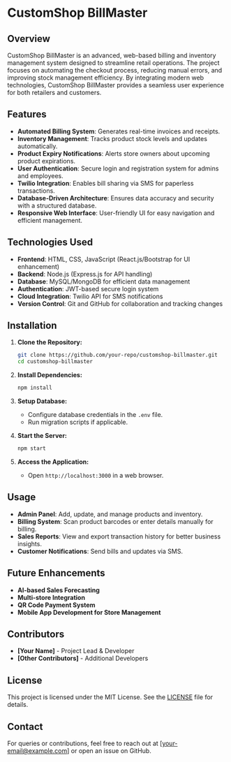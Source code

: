 # CustomShop BillMaster

## Overview
CustomShop BillMaster is an advanced, web-based billing and inventory management system designed to streamline retail operations. The project focuses on automating the checkout process, reducing manual errors, and improving stock management efficiency. By integrating modern web technologies, CustomShop BillMaster provides a seamless user experience for both retailers and customers.

## Features
- **Automated Billing System**: Generates real-time invoices and receipts.
- **Inventory Management**: Tracks product stock levels and updates automatically.
- **Product Expiry Notifications**: Alerts store owners about upcoming product expirations.
- **User Authentication**: Secure login and registration system for admins and employees.
- **Twilio Integration**: Enables bill sharing via SMS for paperless transactions.
- **Database-Driven Architecture**: Ensures data accuracy and security with a structured database.
- **Responsive Web Interface**: User-friendly UI for easy navigation and efficient management.

## Technologies Used
- **Frontend**: HTML, CSS, JavaScript (React.js/Bootstrap for UI enhancement)
- **Backend**: Node.js (Express.js for API handling)
- **Database**: MySQL/MongoDB for efficient data management
- **Authentication**: JWT-based secure login system
- **Cloud Integration**: Twilio API for SMS notifications
- **Version Control**: Git and GitHub for collaboration and tracking changes

## Installation
1. **Clone the Repository:**
   ```bash
   git clone https://github.com/your-repo/customshop-billmaster.git
   cd customshop-billmaster
   ```

2. **Install Dependencies:**
   ```bash
   npm install
   ```

3. **Setup Database:**
   - Configure database credentials in the `.env` file.
   - Run migration scripts if applicable.

4. **Start the Server:**
   ```bash
   npm start
   ```

5. **Access the Application:**
   - Open `http://localhost:3000` in a web browser.

## Usage
- **Admin Panel**: Add, update, and manage products and inventory.
- **Billing System**: Scan product barcodes or enter details manually for billing.
- **Sales Reports**: View and export transaction history for better business insights.
- **Customer Notifications**: Send bills and updates via SMS.

## Future Enhancements
- **AI-based Sales Forecasting**
- **Multi-store Integration**
- **QR Code Payment System**
- **Mobile App Development for Store Management**

## Contributors
- **[Your Name]** - Project Lead & Developer
- **[Other Contributors]** - Additional Developers

## License
This project is licensed under the MIT License. See the [LICENSE](LICENSE) file for details.

## Contact
For queries or contributions, feel free to reach out at [your-email@example.com] or open an issue on GitHub.
